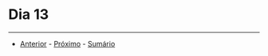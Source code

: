 # Dia 13
 
--- 
- [Anterior](/curso.dev/dias/dia12.md) - [Próximo](/curso.dev/dias/dia13.md) - [Sumário](../readme.md)
